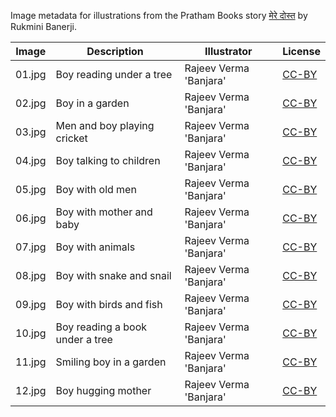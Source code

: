 Image metadata for illustrations from the Pratham Books story [मेरे दोस्त](https://storyweaver.org.in/stories/342-mere-dost) by Rukmini Banerji.

Image | Description | Illustrator | License
----- | ----------- | ----------- | -------
01.jpg | Boy reading under a tree | Rajeev Verma 'Banjara' | [CC-BY](https://creativecommons.org/licenses/by/4.0/)
02.jpg | Boy in a garden | Rajeev Verma 'Banjara' | [CC-BY](https://creativecommons.org/licenses/by/4.0/)
03.jpg | Men and boy playing cricket | Rajeev Verma 'Banjara' | [CC-BY](https://creativecommons.org/licenses/by/4.0/)
04.jpg | Boy talking to children | Rajeev Verma 'Banjara' | [CC-BY](https://creativecommons.org/licenses/by/4.0/)
05.jpg | Boy with old men | Rajeev Verma 'Banjara' | [CC-BY](https://creativecommons.org/licenses/by/4.0/)
06.jpg | Boy with mother and baby | Rajeev Verma 'Banjara' | [CC-BY](https://creativecommons.org/licenses/by/4.0/)
07.jpg | Boy with animals | Rajeev Verma 'Banjara' | [CC-BY](https://creativecommons.org/licenses/by/4.0/)
08.jpg | Boy with snake and snail | Rajeev Verma 'Banjara' | [CC-BY](https://creativecommons.org/licenses/by/4.0/)
09.jpg | Boy with birds and fish | Rajeev Verma 'Banjara' | [CC-BY](https://creativecommons.org/licenses/by/4.0/)
10.jpg | Boy reading a book under a tree | Rajeev Verma 'Banjara' | [CC-BY](https://creativecommons.org/licenses/by/4.0/)
11.jpg | Smiling boy in a garden | Rajeev Verma 'Banjara' | [CC-BY](https://creativecommons.org/licenses/by/4.0/)
12.jpg | Boy hugging mother | Rajeev Verma 'Banjara' | [CC-BY](https://creativecommons.org/licenses/by/4.0/)
